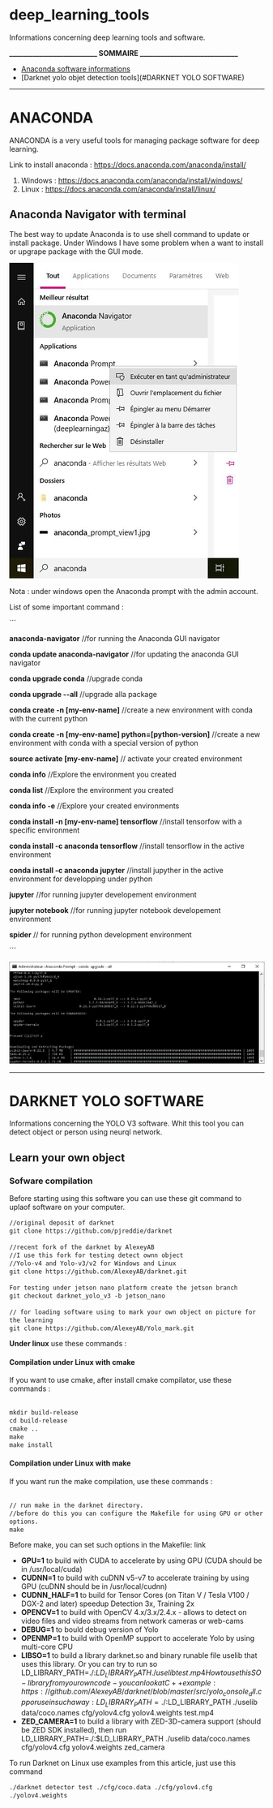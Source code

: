 # deep_learning_tools
Informations concerning deep learning tools and software.

**__________________________ SOMMAIRE _____________________________**

* [Anaconda software informations](#ANACONDA)
* [Darknet yolo objet detection tools](#DARKNET YOLO SOFTWARE)

---------------------------------------------------------------------------------------------------------------------------

# ANACONDA

ANACONDA is a very useful tools for managing package software for deep learning.

Link to install anaconda : https://docs.anaconda.com/anaconda/install/

1. Windows : https://docs.anaconda.com/anaconda/install/windows/
2. Linux : https://docs.anaconda.com/anaconda/install/linux/

## Anaconda Navigator with terminal

The best way to update Anaconda is to use shell command to update or install package. Under Windows I have some problem when a want to install or upgrape package with the GUI mode.

![Start Anaconda prompt with admin account ](images/anaconda_prompt_view0.jpg)

Nota : under windows open the Anaconda prompt with the admin account.

List of some important command :

´´´

**anaconda-navigator** //for running the Anaconda GUI navigator

**conda update anaconda-navigator**  //for updating the anaconda GUI navigator

**conda upgrade conda** //upgrade conda

**conda upgrade --all** //upgrade alla package

**conda create -n [my-env-name]**  //create a new environment with conda with the current python

**conda create -n [my-env-name] python=[python-version]**  //create a new environment with conda with a special version of python
 
**source activate [my-env-name]** // activate your created environment

 **conda info**  //Explore the environment you created
 
 **conda list**  //Explore the environment you created

 **conda info -e**   //Explore your created environments
 
 **conda install -n [my-env-name] tensorflow** //install tensorfow with a specific environment
 
 **conda install -c anaconda tensorflow**       //install tensorflow in the active environment
  
 **conda install -c anaconda jupyter**       //install jupyther in the active environment for developping under python
 
 **jupyter** //for running jupyter developement environment
 
 **jupyter notebook** //for running jupyter notebook developement environment
 
 **spider** // for running python development environment
 

´´´

![Example command running (conda upgrade --all) ](images/anaconda_prompt_view1.jpg)

-----------------------------------------------------------------------------------------------------------

# DARKNET YOLO SOFTWARE
Informations concerning the YOLO V3 software. Whit this tool you can detect object or person using neurql network.

## Learn your own object

### Sofware compilation
Before starting using this software you can use these git command to uplaof software on your computer.

```
//original deposit of darknet
git clone https://github.com/pjreddie/darknet

//recent fork of the darknet by AlexeyAB
//I use this fork for testing detect ownn object
//Yolo-v4 and Yolo-v3/v2 for Windows and Linux
git clone https://github.com/AlexeyAB/darknet.git

For testing under jetson nano platform create the jetson branch
git checkout darknet_yolo_v3 -b jetson_nano

// for loading software using to mark your own object on picture for the learning
git clone https://github.com/AlexeyAB/Yolo_mark.git

```

**Under linux** use these commands :

#### Compilation under Linux with cmake
If you want to use cmake, after install cmake compilator, use these commands :

```

mkdir build-release
cd build-release
cmake ..
make
make install

```

####  Compilation under Linux with make
If you want run the make compilation, use these commands :

```

// run make in the darknet directory.
//before do this you can configure the Makefile for using GPU or other options.
make

```
Before make, you can set such options in the Makefile: link

 * **GPU=1** to build with CUDA to accelerate by using GPU (CUDA should be in /usr/local/cuda)
 * **CUDNN=1** to build with cuDNN v5-v7 to accelerate training by using GPU (cuDNN should be in /usr/local/cudnn)
 * **CUDNN_HALF=1** to build for Tensor Cores (on Titan V / Tesla V100 / DGX-2 and later) speedup Detection 3x, Training 2x
 * **OPENCV=1** to build with OpenCV 4.x/3.x/2.4.x - allows to detect on video files and video streams from network cameras or web-cams
 * **DEBUG=1** to bould debug version of Yolo
 * **OPENMP=1** to build with OpenMP support to accelerate Yolo by using multi-core CPU
 * **LIBSO=1** to build a library darknet.so and binary runable file uselib that uses this library. Or you can try to run so LD_LIBRARY_PATH=./:$LD_LIBRARY_PATH ./uselib test.mp4 How to use this SO-library from your own code - you can look at C++ example: https://github.com/AlexeyAB/darknet/blob/master/src/yolo_console_dll.cpp or use in such a way: LD_LIBRARY_PATH=./:$LD_LIBRARY_PATH ./uselib data/coco.names cfg/yolov4.cfg yolov4.weights test.mp4
 * **ZED_CAMERA=1** to build a library with ZED-3D-camera support (should be ZED SDK installed), then run LD_LIBRARY_PATH=./:$LD_LIBRARY_PATH ./uselib data/coco.names cfg/yolov4.cfg yolov4.weights zed_camera

To run Darknet on Linux use examples from this article, just use this command

```
./darknet detector test ./cfg/coco.data ./cfg/yolov4.cfg ./yolov4.weights
```


